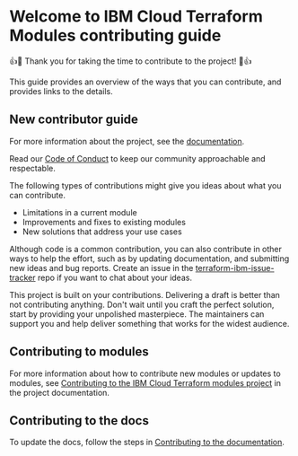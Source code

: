 # Welcome to IBM Cloud Terraform Modules contributing guide

:+1::tada: Thank you for taking the time to contribute to the project! :tada::+1:

This guide provides an overview of the ways that you can contribute, and provides links to the details.

## New contributor guide

For more information about the project, see the [documentation](https://terraform-ibm-modules.github.io/documentation/).

Read our [Code of Conduct](CODE_OF_CONDUCT.md) to keep our community approachable and respectable.

The following types of contributions might give you ideas about what you can contribute.

- Limitations in a current module
- Improvements and fixes to existing modules
- New solutions that address your use cases

Although code is a common contribution, you can also contribute in other ways to help the effort, such as by updating documentation, and submitting new ideas and bug reports. Create an issue in the [terraform-ibm-issue-tracker](https://github.com/terraform-ibm-modules/terraform-ibm-issue-tracker/issues) repo if you want to chat about your ideas.

This project is built on your contributions. Delivering a draft is better than not contributing anything. Don't wait until you craft the perfect solution, start by providing your unpolished masterpiece. The maintainers can support you and help deliver something that works for the widest audience.

## Contributing to modules

For more information about how to contribute new modules or updates to modules, see [Contributing to the IBM Cloud Terraform modules project](https://terraform-ibm-modules.github.io/documentation/#/contribute-module) in the project documentation.

## Contributing to the docs

To update the docs, follow the steps in [Contributing to the documentation](https://terraform-ibm-modules.github.io/documentation/#/contribute-docs).
